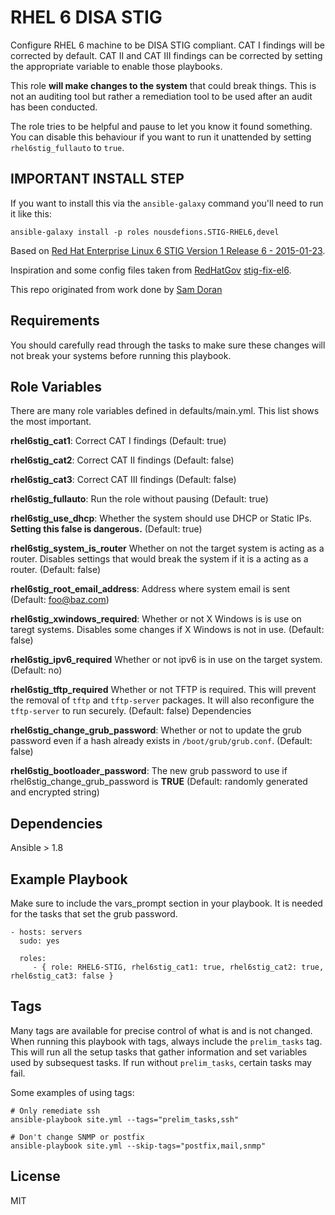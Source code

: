 RHEL 6 DISA STIG
================

Configure RHEL 6 machine to be DISA STIG compliant. CAT I findings will be corrected by default. CAT II and CAT III findings can be corrected by setting the appropriate variable to enable those playbooks.

This role **will make changes to the system** that could break things. This is not an auditing tool but rather a remediation tool to be used after an audit has been conducted.

The role tries to be helpful and pause to let you know it found something. You can disable this behaviour if you want to run it unattended by setting `rhel6stig_fullauto` to `true`.

## IMPORTANT INSTALL STEP

If you want to install this via the `ansible-galaxy` command you'll need to run it like this:

`ansible-galaxy install -p roles nousdefions.STIG-RHEL6,devel`

Based on [Red Hat Enterprise Linux 6 STIG Version 1 Release 6 - 2015-01-23](http://iase.disa.mil/stigs/os/unix-linux/Pages/index.aspx).

Inspiration and some config files taken from [RedHatGov](https://github.com/RedHatGov) [stig-fix-el6](https://github.com/RedHatGov/stig-fix-el6).

This repo originated from work done by [Sam Doran](https://github.com/samdoran/ansible-role-stig)

Requirements
------------

You should carefully read through the tasks to make sure these changes will not break your systems before running this playbook.

Role Variables
--------------
There are many role variables defined in defaults/main.yml. This list shows the most important.

**rhel6stig_cat1**:           Correct CAT I findings (Default: true)

**rhel6stig_cat2**:           Correct CAT II findings (Default: false)

**rhel6stig_cat3**:           Correct CAT III findings (Default: false)

**rhel6stig_fullauto**:       Run the role without pausing (Default: true)

**rhel6stig_use_dhcp**:       Whether the system should use DHCP or Static IPs. **Setting this false is dangerous.** (Default: true)

**rhel6stig_system_is_router** Whether on not the target system is acting as a router. Disables settings that would break the system if it is a acting as a router. (Default: false)

**rhel6stig_root_email_address**:          Address where system email is sent (Default: foo@baz.com)

**rhel6stig_xwindows_required**:           Whether or not X Windows is is use on taregt systems. Disables some changes if X Windows is not in use. (Default: false)

**rhel6stig_ipv6_required**       Whether or not ipv6 is in use on the target system. (Default: no)

**rhel6stig_tftp_required**  Whether or not TFTP is required. This will prevent the removal of `tftp` and `tftp-server` packages. It will also  reconfigure the `tftp-server` to run securely. (Default: false)
Dependencies

**rhel6stig_change_grub_password**: Whether or not to update the grub password even if a hash already exists in `/boot/grub/grub.conf`. (Default: false)

**rhel6stig_bootloader_password**: The new grub password to use if rhel6stig_change_grub_password is **TRUE** (Default: randomly generated and encrypted string)


Dependencies
------------

Ansible > 1.8

Example Playbook
-------------------------

Make sure to include the vars_prompt section in your playbook. It is needed for the tasks that set the grub password.

    - hosts: servers
      sudo: yes

      roles:
         - { role: RHEL6-STIG, rhel6stig_cat1: true, rhel6stig_cat2: true, rhel6stig_cat3: false }


Tags
----
Many tags are available for precise control of what is and is not changed. When running this playbook with tags, always include the `prelim_tasks` tag. This will run all the setup tasks that gather information and set variables used by subsequest tasks. If run without `prelim_tasks`, certain tasks may fail.

Some examples of using tags:

    # Only remediate ssh
    ansible-playbook site.yml --tags="prelim_tasks,ssh"

    # Don't change SNMP or postfix
    ansible-playbook site.yml --skip-tags="postfix,mail,snmp"


License
-------

MIT

